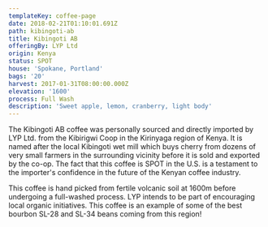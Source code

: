 ```yaml
---
templateKey: coffee-page
date: 2018-02-21T01:10:01.691Z
path: kibingoti-ab
title: Kibingoti AB
offeringBy: LYP Ltd
origin: Kenya
status: SPOT
house: 'Spokane, Portland'
bags: '20'
harvest: 2017-01-31T08:00:00.000Z
elevation: '1600'
process: Full Wash
description: 'Sweet apple, lemon, cranberry, light body'
---
```

The Kibingoti AB coffee was personally sourced and directly imported by LYP Ltd. from the Kibirigwi Coop in the Kirinyaga region of Kenya. It is named after the local Kibingoti wet mill which buys cherry from dozens of very small farmers in the surrounding vicinity before it is sold and exported by the co-op. The fact that this coffee is SPOT in the U.S. is a testament to the importer's confidence in the future of the Kenyan coffee industry.

This coffee is hand picked from fertile volcanic soil at 1600m before undergoing a full-washed process. LYP intends to be part of encouraging local organic initiatives. This coffee is an example of some of the best bourbon SL-28 and SL-34 beans coming from this region!
